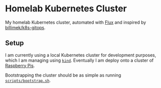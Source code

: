 # Homelab Kubernetes Cluster

My homelab Kubernetes cluster, automated with [Flux](https://fluxcd.io) and
inspired by [billimek/k8s-gitops](https://github.com/billimek/k8s-gitops).

## Setup

I am currently using a local Kubernetes cluster for development purposes, which
I am managing using [`kind`](https://kind.sigs.k8s.io). Eventually I am deploy
onto a cluster of [Raspberry Pis](https://github.com/joshuaspence/raspberry_pi).

Bootstrapping the cluster should be as simple as running
[`scripts/bootstrap.sh`](scripts/bootstrap.sh).
